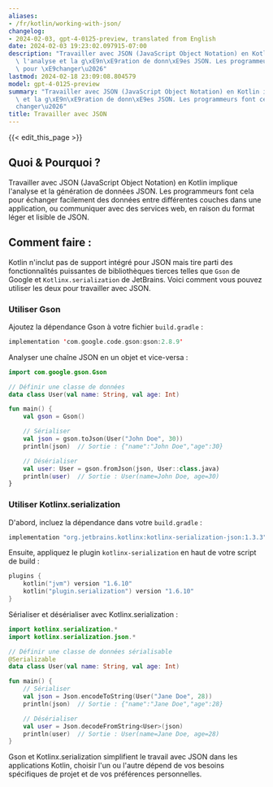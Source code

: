 ```yaml
---
aliases:
- /fr/kotlin/working-with-json/
changelog:
- 2024-02-03, gpt-4-0125-preview, translated from English
date: 2024-02-03 19:23:02.097915-07:00
description: "Travailler avec JSON (JavaScript Object Notation) en Kotlin implique\
  \ l'analyse et la g\xE9n\xE9ration de donn\xE9es JSON. Les programmeurs font cela\
  \ pour \xE9changer\u2026"
lastmod: 2024-02-18 23:09:08.804579
model: gpt-4-0125-preview
summary: "Travailler avec JSON (JavaScript Object Notation) en Kotlin implique l'analyse\
  \ et la g\xE9n\xE9ration de donn\xE9es JSON. Les programmeurs font cela pour \xE9\
  changer\u2026"
title: Travailler avec JSON
---
```


{{< edit_this_page >}}

## Quoi & Pourquoi ?
Travailler avec JSON (JavaScript Object Notation) en Kotlin implique l'analyse et la génération de données JSON. Les programmeurs font cela pour échanger facilement des données entre différentes couches dans une application, ou communiquer avec des services web, en raison du format léger et lisible de JSON.

## Comment faire :
Kotlin n'inclut pas de support intégré pour JSON mais tire parti des fonctionnalités puissantes de bibliothèques tierces telles que `Gson` de Google et `Kotlinx.serialization` de JetBrains. Voici comment vous pouvez utiliser les deux pour travailler avec JSON.

### Utiliser Gson
Ajoutez la dépendance Gson à votre fichier `build.gradle` :
```kotlin
implementation 'com.google.code.gson:gson:2.8.9'
```

Analyser une chaîne JSON en un objet et vice-versa :
```kotlin
import com.google.gson.Gson

// Définir une classe de données
data class User(val name: String, val age: Int)

fun main() {
    val gson = Gson()

    // Sérialiser
    val json = gson.toJson(User("John Doe", 30))
    println(json)  // Sortie : {"name":"John Doe","age":30}

    // Désérialiser
    val user: User = gson.fromJson(json, User::class.java)
    println(user)  // Sortie : User(name=John Doe, age=30)
}
```

### Utiliser Kotlinx.serialization
D'abord, incluez la dépendance dans votre `build.gradle` :
```kotlin
implementation "org.jetbrains.kotlinx:kotlinx-serialization-json:1.3.3"
```

Ensuite, appliquez le plugin `kotlinx-serialization` en haut de votre script de build :
```kotlin
plugins {
    kotlin("jvm") version "1.6.10"
    kotlin("plugin.serialization") version "1.6.10"
}
```

Sérialiser et désérialiser avec Kotlinx.serialization :
```kotlin
import kotlinx.serialization.*
import kotlinx.serialization.json.*

// Définir une classe de données sérialisable
@Serializable
data class User(val name: String, val age: Int)

fun main() {
    // Sérialiser
    val json = Json.encodeToString(User("Jane Doe", 28))
    println(json)  // Sortie : {"name":"Jane Doe","age":28}

    // Désérialiser
    val user = Json.decodeFromString<User>(json)
    println(user)  // Sortie : User(name=Jane Doe, age=28)
}
```

Gson et Kotlinx.serialization simplifient le travail avec JSON dans les applications Kotlin, choisir l'un ou l'autre dépend de vos besoins spécifiques de projet et de vos préférences personnelles.
